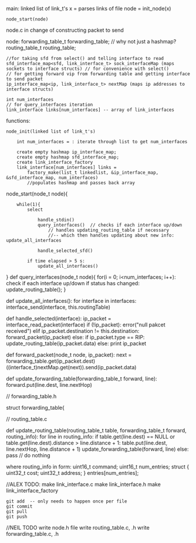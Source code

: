 main:
	linked list of link_t's x = parses links of file
	node = init_node(x)
	
	node_start(node)
	

node.c in change of constructing packet to send

node:
	forwarding_table_t forwarding_table; // why not just a hashmap?
	routing_table_t routing_table;
	
	//for taking sfd from select() and telling interface to read
	sfd_interface_map<sfd, link_interface_t> sock_interfaceMap (maps sockets to interface structs) // for convenience with select()
	// for getting forward vip from forwarding table and getting interface to send packet
	ip_interface_map<ip, link_interface_t> nextMap (maps ip addresses to interface structs)

	int num_interfaces
	// for query_interfaces iteration
	link_interface links[num_interfaces] -- array of link_interfaces
	

functions:

	node_init(linked list of link_t's)
	
		int num_interfaces = : iterate through list to get num_interfaces
	
		create empty hashmap ip_interface_map;
		create empty hashmap sfd_interface_map;
		create link_interface_factory
		link_interface[num_interfaces] links = 
			factory_make(list_t linkedlist, &ip_interface_map, &sfd_interface_map, num_interfaces)
			//populates hashmap and passes back array

node_start(node_t node){
	
		while(1){
			select
			
				handle_stdin()
				query_interfaces()  // checks if each interface up/down
					// handles updating_routing_table if necessary 
					//-- which then handles updating about new info: update_all_interfaces
			
				handle_selected_sfd()
			
			if time elapsed > 5 s:
				update_all_interfaces()
				
		
}
def query_interfaces(node_t node){
	for(i = 0; i<num_interfaces; i++):
		check if each interface up/down
			if status has changed:
				update_routing_table();
}

def update_all_interfaces():
	for interface in interfaces:
		interface_send(interface, this.routingTable)
		
def handle_selected(interface):
	ip_packet = interface_read_packet(interface)
	if (!ip_packet):
		error("null pakcet received")
	elif ip_packet.destination != this.destination:
		forward_packet(ip_packet)
	else:
		if ip_packet.type == RIP:
			update_routing_table(ip_packet.data)
		else:
			print ip_packet
			
def forward_packet(node_t node, ip_packet):
	next = forwarding_table.get(ip_packet.dest)
	((interface_t)nextMap.get(next)).send(ip_packet.data)

			
def update_forwarding_table(forwarding_table_t forward, line):
	forward.put(line.dest, line.nextHop)
	
// forwarding_table.h

struct forwarding_table{


// routing_table.c

def update_routing_table(routing_table_t table, forwarding_table_t forward, routing_info):
	for line in routing_info:
		if table.get(line.dest) == NULL or table.get(line.dest).distance > line.distance + 1:
			table.put(line.dest, line.nextHop, line.distance + 1)
			update_forwarding_table(forward, line)
		else:
			pass // do nothing

where routing_info in form:
uint16_t command;
uint16_t num_entries;
struct {
uint32_t cost;
uint32_t address;
} entries[num_entries];
	

//ALEX TODO:
	make link_interface.c
	make link_interface.h
	make link_interface_factory
	
	git add  -- only needs to happen once per file
	git commit
	git pull
	git push
	
//NEIL TODO
	write node.h file
	write routing_table.c, .h
	write forwarding_table.c, .h
